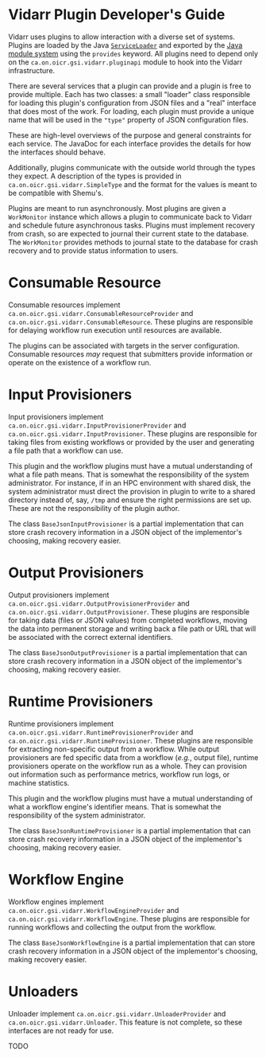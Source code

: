 # Vidarr Plugin Developer's Guide
Vidarr uses plugins to allow interaction with a diverse set of systems. Plugins
are loaded by the Java
[`ServiceLoader`](https://docs.oracle.com/javase/9/docs/api/java/util/ServiceLoader.html)
and exported by the [Java module
system](https://www.oracle.com/corporate/features/understanding-java-9-modules.html)
using the `provides` keyword. All plugins need to depend only on the
`ca.on.oicr.gsi.vidarr.pluginapi` module to hook into the Vidarr
infrastructure.

There are several services that a plugin can provide and a plugin is free to
provide multiple. Each has two classes: a small "loader" class responsible for
loading this plugin's configuration from JSON files and a "real" interface that
does most of the work. For loading, each plugin must provide a unique name that
will be used in the `"type"` property of JSON configuration files.

These are high-level overviews of the purpose and general constraints for each
service. The JavaDoc for each interface provides the details for how the
interfaces should behave.

Additionally, plugins communicate with the outside world through the types they
expect. A description of the types is provided in
`ca.on.oicr.gsi.vidarr.SimpleType` and the format for the values is meant to be
compatible with Shemu's.

Plugins are meant to run asynchronously. Most plugins are given a `WorkMonitor`
instance which allows a plugin to communicate back to Vidarr and schedule
future asynchronous tasks. Plugins must implement recovery from crash, so are
expected to journal their current state to the database. The `WorkMonitor`
provides methods to journal state to the database for crash recovery and to
provide status information to users.

# Consumable Resource
Consumable resources implement
`ca.on.oicr.gsi.vidarr.ConsumableResourceProvider` and
`ca.on.oicr.gsi.vidarr.ConsumableResource`. These plugins are responsible for
delaying workflow run execution until resources are available.

The plugins can be associated with targets in the server configuration.
Consumable resources _may_ request that submitters provide information or
operate on the existence of a workflow run.

# Input Provisioners
Input provisioners implement `ca.on.oicr.gsi.vidarr.InputProvisionerProvider`
and `ca.on.oicr.gsi.vidarr.InputProvisioner`. These plugins are responsible for
taking files from existing workflows or provided by the user and generating a
file path that a workflow can use.

This plugin and the workflow plugins must have a mutual understanding of what a
file path means. That is somewhat the responsibility of the system
administrator. For instance, if in an HPC environment with shared disk, the
system administrator must direct the provision in plugin to write to a shared
directory instead of, say, `/tmp` and ensure the right permissions are set up.
These are not the responsibility of the plugin author.

The class `BaseJsonInputProvisioner` is a partial implementation that can store
crash recovery information in a JSON object of the implementor's choosing,
making recovery easier.

# Output Provisioners
Output provisioners implement `ca.on.oicr.gsi.vidarr.OutputProvisionerProvider`
and `ca.on.oicr.gsi.vidarr.OutputProvisioner`. These plugins are responsible
for taking data (files or JSON values) from completed workflows, moving the
data into permanent storage and writing back a file path or URL that will be
associated with the correct external identifiers.

The class `BaseJsonOutputProvisioner` is a partial implementation that can
store crash recovery information in a JSON object of the implementor's
choosing, making recovery easier.

# Runtime Provisioners
Runtime provisioners implement `ca.on.oicr.gsi.vidarr.RuntimeProvisionerProvider`
and `ca.on.oicr.gsi.vidarr.RuntimeProvisioner`. These plugins are responsible for
extracting non-specific output from a workflow. While output provisioners are
fed specific data from a workflow (_e.g._, output file), runtime provisioners
operate on the workflow run as a whole. They can provision out information such
as performance metrics, workflow run logs, or machine statistics.

This plugin and the workflow plugins must have a mutual understanding of what a
workflow engine's identifier means. That is somewhat the responsibility of the
system administrator.

The class `BaseJsonRuntimeProvisioner` is a partial implementation that can
store crash recovery information in a JSON object of the implementor's
choosing,
making recovery easier.

# Workflow Engine
Workflow engines implement `ca.on.oicr.gsi.vidarr.WorkflowEngineProvider`
and `ca.on.oicr.gsi.vidarr.WorkflowEngine`. These plugins are responsible for
running workflows and collecting the output from the workflow.

The class `BaseJsonWorkflowEngine` is a partial implementation that can store
crash recovery information in a JSON object of the implementor's choosing,
making recovery easier.

# Unloaders
Unloader implement `ca.on.oicr.gsi.vidarr.UnloaderProvider`
and `ca.on.oicr.gsi.vidarr.Unloader`. This feature is not complete, so these
interfaces are not ready for use.

TODO
